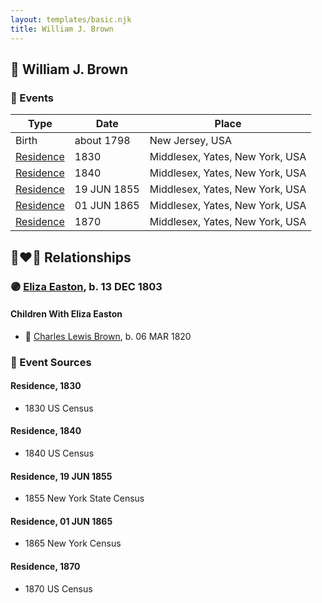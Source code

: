 ```yaml
---
layout: templates/basic.njk
title: William J. Brown
---
```

## 🔵 William J. Brown

### 📆 Events

Type | Date | Place
------ | ------ | ------
Birth | about 1798 | New Jersey, USA
[Residence](#event-4ee98ae1-2ff0-471c-a194-b1729ef63aa6) | 1830 | Middlesex, Yates, New York, USA
[Residence](#event-774a8931-65b9-4815-9144-69787b9c374d) | 1840 | Middlesex, Yates, New York, USA
[Residence](#event-79f0c526-e363-443b-9fa9-48ad830dc907) | 19 JUN 1855 | Middlesex, Yates, New York, USA
[Residence](#event-796bcbc6-6529-4593-a50a-f244c4c90e1a) | 01 JUN 1865 | Middlesex, Yates, New York, USA
[Residence](#event-07e663fb-682a-4950-a916-66c3dbff4888) | 1870 | Middlesex, Yates, New York, USA

## 👩‍❤️‍👨 Relationships

### 🟣 [Eliza Easton](/people/2/29447626), b. 13 DEC 1803

#### Children With Eliza Easton
* 🔵 [Charles Lewis Brown](/people/7/70538697), b. 06 MAR 1820
### 📰 Event Sources

#### <a id="event-4ee98ae1-2ff0-471c-a194-b1729ef63aa6"></a> Residence, 1830
* 1830 US Census

#### <a id="event-774a8931-65b9-4815-9144-69787b9c374d"></a> Residence, 1840
* 1840 US Census

#### <a id="event-79f0c526-e363-443b-9fa9-48ad830dc907"></a> Residence, 19 JUN 1855
* 1855 New York State Census

#### <a id="event-796bcbc6-6529-4593-a50a-f244c4c90e1a"></a> Residence, 01 JUN 1865
* 1865 New York Census

#### <a id="event-07e663fb-682a-4950-a916-66c3dbff4888"></a> Residence, 1870
* 1870 US Census
